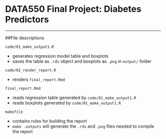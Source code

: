 # DATA550 Final Project: Diabetes Predictors

------------------------------------------------------------------------

##File descriptions

`code/01_make_output1.R`

  - generates regression model table and boxplots
  - saves the table as `.rds` object and boxplots as `.png` in `output/` folder

`code/02_render_report.R`

  - renders `final_report.Rmd`

`final_report.Rmd`

  - reads regression table generated by `code/01_make_output1.R`
  - reads boxplots generated by `code/01_make_output1.R`

`makefile`

  - contains rules for building the report
  - `make .outputs` will generate the `.rds` and `.png` files needed to compile the report





